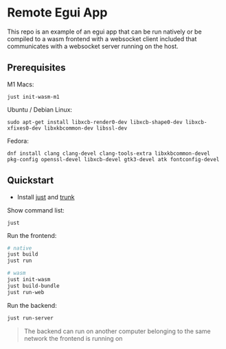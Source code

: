 # Remote Egui App

This repo is an example of an egui app that can be run natively or be compiled to a wasm frontend with a websocket client included that communicates with a websocket server running on the host.

## Prerequisites

M1 Macs:

```
just init-wasm-m1
```

Ubuntu / Debian Linux:

`sudo apt-get install libxcb-render0-dev libxcb-shape0-dev libxcb-xfixes0-dev libxkbcommon-dev libssl-dev`

Fedora:

`dnf install clang clang-devel clang-tools-extra libxkbcommon-devel pkg-config openssl-devel libxcb-devel gtk3-devel atk fontconfig-devel`

## Quickstart

- Install [just](https://github.com/casey/just) and [trunk](https://trunkrs.dev/)

Show command list:

```
just
```

Run the frontend:

```bash
# native
just build
just run

# wasm
just init-wasm
just build-bundle
just run-web
```

Run the backend:

```bash
just run-server
```

> The backend can run on another computer
> belonging to the same network the frontend is running on
